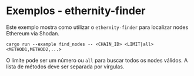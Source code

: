 # Exemplos - ethernity-finder

Este exemplo mostra como utilizar o `ethernity-finder` para localizar nodes Ethereum via Shodan.

```
cargo run --example find_nodes -- <CHAIN_ID> <LIMIT|all> <METHOD1,METHOD2,...>
```

O limite pode ser um número ou `all` para buscar todos os nodes válidos. A lista de métodos deve ser separada por vírgulas.
